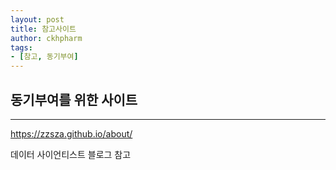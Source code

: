 ```yaml
---
layout: post
title: 참고사이트
author: ckhpharm
tags:
- [참고, 동기부여]
---
```


## 동기부여를 위한 사이트
-----

https://zzsza.github.io/about/

데이터 사이언티스트 블로그 참고


